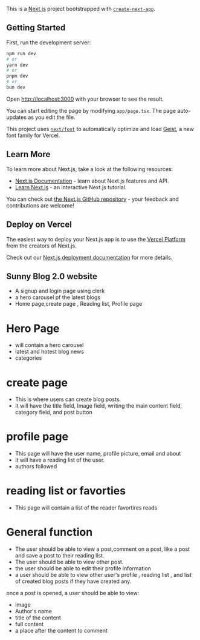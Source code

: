 This is a [Next.js](https://nextjs.org) project bootstrapped with [`create-next-app`](https://nextjs.org/docs/app/api-reference/cli/create-next-app).

## Getting Started

First, run the development server:

```bash
npm run dev
# or
yarn dev
# or
pnpm dev
# or
bun dev
```

Open [http://localhost:3000](http://localhost:3000) with your browser to see the result.

You can start editing the page by modifying `app/page.tsx`. The page auto-updates as you edit the file.

This project uses [`next/font`](https://nextjs.org/docs/app/building-your-application/optimizing/fonts) to automatically optimize and load [Geist](https://vercel.com/font), a new font family for Vercel.

## Learn More

To learn more about Next.js, take a look at the following resources:

- [Next.js Documentation](https://nextjs.org/docs) - learn about Next.js features and API.
- [Learn Next.js](https://nextjs.org/learn) - an interactive Next.js tutorial.

You can check out [the Next.js GitHub repository](https://github.com/vercel/next.js) - your feedback and contributions are welcome!

## Deploy on Vercel

The easiest way to deploy your Next.js app is to use the [Vercel Platform](https://vercel.com/new?utm_medium=default-template&filter=next.js&utm_source=create-next-app&utm_campaign=create-next-app-readme) from the creators of Next.js.

Check out our [Next.js deployment documentation](https://nextjs.org/docs/app/building-your-application/deploying) for more details.

## Sunny Blog 2.0 website 
- A signup and login page using clerk 
- a hero carousel pf the latest blogs
- Home page,create page , Reading list, Profile page

# Hero Page 
- will contain a hero carousel
- latest and hotest blog news 
- categories 
# create page 
- This is where users can create blog posts.
- It will have the title field, Image field, writing the main content field, category field, and post button
# profile page
- This page will have the user name, profile picture, email and about 
- it will have a reading list of the user.
- authors followed
# reading list or favorties
- This page will contain a list of the reader favortires reads 

# General function
- The user should be able to view a post,comment on a post, like a post and save a post to their reading list.
- The user should be able to view other post. 
- the user should be able to edit their profile information
- a user should be able to view other user's profile , reading list , and list of created blog posts if they have created any.

once a post is opened, a user should be able to view:
- image
- Author's name 
- title of the content
- full content 
- a place after the content to comment